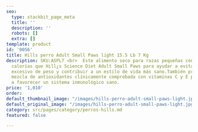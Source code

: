 ```yaml
---
seo:
  type: stackbit_page_meta
  title: ''
  description: ''
  robots: []
  extra: []
template: product
id: '0056'
title: Hills perro Adult Small Paws light 15.5 Lb 7 Kg
description: SKU:ASPL7 <br>  Este alimento seco para razas pequeñas contiene 19% menos
  calorías que Hill¿s Science Diet Adult Small Paws para ayudar a evitar el aumento
  excesivo de peso y contribuir a un estilo de vida más sano.También proporciona una
  mezcla de antioxidantes clínicamente comprobada con vitaminas C y E para ayudar
  a favorecer un sistema inmunológico sano.
price: '1,010'
order: 
default_thumbnail_image: "/images/hills-perro-adult-small-paws-light.jpg"
default_original_image: "/images/hills-perro-adult-small-paws-light.jpg"
category: src/pages/category/perros-hills.md
featured: false

---
```

